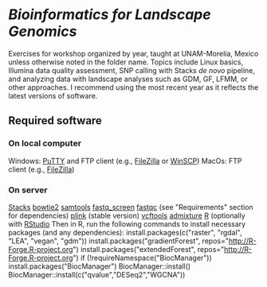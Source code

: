 # *Bioinformatics for Landscape Genomics*
Exercises for workshop organized by year, taught at UNAM-Morelia, Mexico unless otherwise noted in the folder name. Topics include Linux basics, Illumina data quality assessment, SNP calling with Stacks *de novo* pipeline, and analyzing data with landscape analyses such as GDM, GF, LFMM, or other approaches. I recommend using the most recent year as it reflects the latest versions of software.

## Required software
### On local computer
Windows: [PuTTY](https://www.chiark.greenend.org.uk/~sgtatham/putty/latest.html) and FTP client (e.g., [FileZilla](https://filezilla-project.org/) or [WinSCP](https://winscp.net/eng/download.php))
MacOs: FTP client (e.g., [FileZilla](https://filezilla-project.org/))

### On server
[Stacks](http://catchenlab.life.illinois.edu/stacks/)
[bowtie2](http://bowtie-bio.sourceforge.net/bowtie2/index.shtml)
[samtools](http://www.htslib.org/) 
[fastq_screen](https://www.bioinformatics.babraham.ac.uk/projects/fastq_screen/)
[fastqc](https://www.bioinformatics.babraham.ac.uk/projects/fastqc/)  (see "Requirements" section for dependencies)
[plink](https://www.cog-genomics.org/plink2)  (stable version)
[vcftools](https://vcftools.github.io/examples.html)
[admixture](http://software.genetics.ucla.edu/admixture/download.html)
[R]( https://www.r-project.org/) (optionally with [RStudio](https://www.rstudio.com/) 
Then in R, run the following commands to install necessary packages (and any dependencies):
  install.packages(c("raster", "rgdal", "LEA", "vegan", "gdm"))
  install.packages("gradientForest", repos="http://R-Forge.R-project.org")
  install.packages("extendedForest", repos="http://R-Forge.R-project.org")
  if (!requireNamespace("BiocManager"))
    install.packages("BiocManager")
  BiocManager::install()
  BiocManager::install(c("qvalue","DESeq2","WGCNA"))
